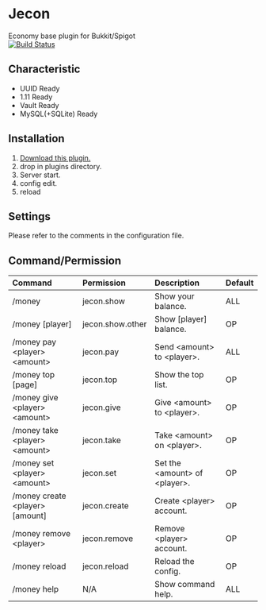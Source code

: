 # Jecon
Economy base plugin for Bukkit/Spigot  
[![Build Status](https://travis-ci.org/HimaJyun/Jecon.svg?branch=master)](https://travis-ci.org/HimaJyun/Jecon)

## Characteristic
* UUID Ready
* 1.11 Ready
* Vault Ready
* MySQL(+SQLite) Ready

## Installation
1. [Download this plugin.](https://github.com/HimaJyun/Jecon/releases/latest "Get Jecon")
2. drop in plugins directory.
3. Server start.
4. config edit.
5. reload

## Settings
Please refer to the comments in the configuration file.

## Command/Permission
|Command                                   |Permission      |Description                              |Default|
|:-----------------------------------------|:---------------|:----------------------------------------|:------|
|/money                                    |jecon.show      |Show your balance.                       |ALL    |
|/money [player]                           |jecon.show.other|Show [player] balance.                   |OP     |
|/money pay &lt;player&gt; &lt;amount&gt;  |jecon.pay       |Send &lt;amount&gt; to &lt;player&gt;.   |ALL    |
|/money top [page]                         |jecon.top       |Show the top list.                       |OP     |
|/money give &lt;player&gt; &lt;amount&gt; |jecon.give      |Give &lt;amount&gt; to &lt;player&gt;.   |OP     |
|/money take &lt;player&gt; &lt;amount&gt; |jecon.take      |Take &lt;amount&gt; on &lt;player&gt;.   |OP     |
|/money set &lt;player&gt; &lt;amount&gt;  |jecon.set       |Set the &lt;amount&gt; of &lt;player&gt;.|OP     |
|/money create &lt;player&gt; [amount]     |jecon.create    |Create &lt;player&gt; account.           |OP     |
|/money remove &lt;player&gt;              |jecon.remove    |Remove &lt;player&gt; account.           |OP     |
|/money reload                             |jecon.reload    |Reload the config.                       |OP     |
|/money help                               |N/A             |Show command help.                       |ALL    |